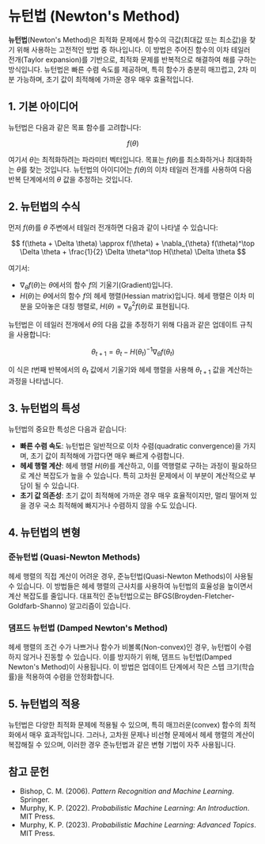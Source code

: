 # 뉴턴법 (Newton's Method)

**뉴턴법**(Newton's Method)은 최적화 문제에서 함수의 극값(최대값 또는 최소값)을 찾기 위해 사용하는 고전적인 방법 중 하나입니다. 이 방법은 주어진 함수의 이차 테일러 전개(Taylor expansion)를 기반으로, 최적화 문제를 반복적으로 해결하여 해를 구하는 방식입니다. 뉴턴법은 빠른 수렴 속도를 제공하며, 특히 함수가 충분히 매끄럽고, 2차 미분 가능하며, 초기 값이 최적해에 가까운 경우 매우 효율적입니다.

## 1. 기본 아이디어

뉴턴법은 다음과 같은 목표 함수를 고려합니다:

$$
f(\theta)
$$

여기서 $\theta$는 최적화하려는 파라미터 벡터입니다. 목표는 $f(\theta)$를 최소화하거나 최대화하는 $\theta$를 찾는 것입니다. 뉴턴법의 아이디어는 $f(\theta)$의 이차 테일러 전개를 사용하여 다음 반복 단계에서의 $\theta$ 값을 추정하는 것입니다.

## 2. 뉴턴법의 수식

먼저 $f(\theta)$를 $\theta$ 주변에서 테일러 전개하면 다음과 같이 나타낼 수 있습니다:

$$
f(\theta + \Delta \theta) \approx f(\theta) + \nabla_{\theta} f(\theta)^\top \Delta \theta + \frac{1}{2} \Delta \theta^\top H(\theta) \Delta \theta
$$

여기서:
- $\nabla_{\theta} f(\theta)$는 $\theta$에서의 함수 $f$의 기울기(Gradient)입니다.
- $H(\theta)$는 $\theta$에서의 함수 $f$의 헤세 행렬(Hessian matrix)입니다. 헤세 행렬은 이차 미분을 모아놓은 대칭 행렬로, $H(\theta) = \nabla_{\theta}^2 f(\theta)$로 표현됩니다.

뉴턴법은 이 테일러 전개에서 $\theta$의 다음 값을 추정하기 위해 다음과 같은 업데이트 규칙을 사용합니다:

$$
\theta_{t+1} = \theta_t - H(\theta_t)^{-1} \nabla_{\theta} f(\theta_t)
$$

이 식은 $t$번째 반복에서의 $\theta_t$ 값에서 기울기와 헤세 행렬을 사용해 $\theta_{t+1}$ 값을 계산하는 과정을 나타냅니다.

## 3. 뉴턴법의 특성

뉴턴법의 중요한 특성은 다음과 같습니다:

- **빠른 수렴 속도**: 뉴턴법은 일반적으로 이차 수렴(quadratic convergence)을 가지며, 초기 값이 최적해에 가깝다면 매우 빠르게 수렴합니다.
- **헤세 행렬 계산**: 헤세 행렬 $H(\theta)$를 계산하고, 이를 역행렬로 구하는 과정이 필요하므로 계산 복잡도가 높을 수 있습니다. 특히 고차원 문제에서 이 부분이 계산적으로 부담이 될 수 있습니다.
- **초기 값 의존성**: 초기 값이 최적해에 가까운 경우 매우 효율적이지만, 멀리 떨어져 있을 경우 국소 최적해에 빠지거나 수렴하지 않을 수도 있습니다.

## 4. 뉴턴법의 변형

### 준뉴턴법 (Quasi-Newton Methods)
헤세 행렬의 직접 계산이 어려운 경우, 준뉴턴법(Quasi-Newton Methods)이 사용될 수 있습니다. 이 방법들은 헤세 행렬의 근사치를 사용하여 뉴턴법의 효율성을 높이면서 계산 복잡도를 줄입니다. 대표적인 준뉴턴법으로는 BFGS(Broyden-Fletcher-Goldfarb-Shanno) 알고리즘이 있습니다.

### 댐프드 뉴턴법 (Damped Newton's Method)
헤세 행렬의 조건 수가 나쁘거나 함수가 비볼록(Non-convex)인 경우, 뉴턴법이 수렴하지 않거나 진동할 수 있습니다. 이를 방지하기 위해, 댐프드 뉴턴법(Damped Newton's Method)이 사용됩니다. 이 방법은 업데이트 단계에서 작은 스텝 크기(학습률)을 적용하여 수렴을 안정화합니다.

## 5. 뉴턴법의 적용

뉴턴법은 다양한 최적화 문제에 적용될 수 있으며, 특히 매끄러운(convex) 함수의 최적화에서 매우 효과적입니다. 그러나, 고차원 문제나 비선형 문제에서 헤세 행렬의 계산이 복잡해질 수 있으며, 이러한 경우 준뉴턴법과 같은 변형 기법이 자주 사용됩니다.

## 참고 문헌

- Bishop, C. M. (2006). *Pattern Recognition and Machine Learning*. Springer.
- Murphy, K. P. (2022). *Probabilistic Machine Learning: An Introduction*. MIT Press.
- Murphy, K. P. (2023). *Probabilistic Machine Learning: Advanced Topics*. MIT Press.
